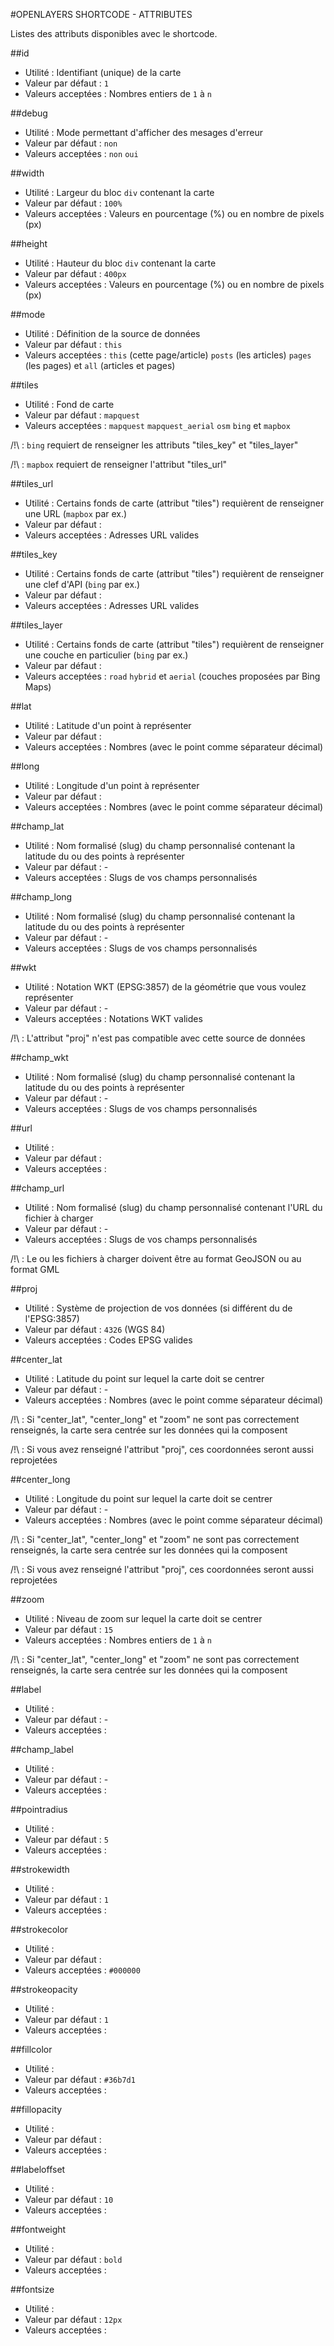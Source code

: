 #OPENLAYERS SHORTCODE - ATTRIBUTES

Listes des attributs disponibles avec le shortcode.

##id

- Utilité : Identifiant (unique) de la carte
- Valeur par défaut : `1`
- Valeurs acceptées : Nombres entiers de `1` à `n`

##debug

- Utilité : Mode permettant d'afficher des mesages d'erreur
- Valeur par défaut : `non`
- Valeurs acceptées : `non` `oui`

##width

- Utilité : Largeur du bloc `div` contenant la carte
- Valeur par défaut : `100%`
- Valeurs acceptées : Valeurs en pourcentage (%) ou en nombre de pixels (px)

##height

- Utilité : Hauteur du bloc `div` contenant la carte
- Valeur par défaut : `400px`
- Valeurs acceptées : Valeurs en pourcentage (%) ou en nombre de pixels (px)

##mode

- Utilité : Définition de la source de données
- Valeur par défaut : `this`
- Valeurs acceptées : `this` (cette page/article) `posts` (les articles) `pages` (les pages) et `all` (articles et pages)

##tiles

- Utilité : Fond de carte
- Valeur par défaut : `mapquest`
- Valeurs acceptées : `mapquest` `mapquest_aerial` `osm` `bing` et `mapbox`

/!\ : `bing` requiert de renseigner les attributs "tiles_key" et "tiles_layer"

/!\ : `mapbox` requiert de renseigner l'attribut "tiles_url"

##tiles_url

- Utilité : Certains fonds de carte (attribut "tiles") requièrent de renseigner une URL (`mapbox` par ex.)
- Valeur par défaut :
- Valeurs acceptées : Adresses URL valides

##tiles_key

- Utilité : Certains fonds de carte (attribut "tiles") requièrent de renseigner une clef d'API (`bing` par ex.)
- Valeur par défaut :
- Valeurs acceptées : Adresses URL valides

##tiles_layer

- Utilité : Certains fonds de carte (attribut "tiles") requièrent de renseigner une couche en particulier (`bing` par ex.)
- Valeur par défaut :
- Valeurs acceptées : `road` `hybrid` et `aerial` (couches proposées par Bing Maps)

##lat

- Utilité : Latitude d'un point à représenter
- Valeur par défaut : 
- Valeurs acceptées : Nombres (avec le point comme séparateur décimal)

##long

- Utilité : Longitude d'un point à représenter
- Valeur par défaut : 
- Valeurs acceptées : Nombres (avec le point comme séparateur décimal)

##champ_lat

- Utilité : Nom formalisé (slug) du champ personnalisé contenant la latitude du ou des points à représenter
- Valeur par défaut : -
- Valeurs acceptées : Slugs de vos champs personnalisés

##champ_long

- Utilité : Nom formalisé (slug) du champ personnalisé contenant la latitude du ou des points à représenter
- Valeur par défaut : -
- Valeurs acceptées : Slugs de vos champs personnalisés

##wkt

- Utilité : Notation WKT (EPSG:3857) de la géométrie que vous voulez représenter
- Valeur par défaut : -
- Valeurs acceptées : Notations WKT valides

/!\ : L'attribut "proj" n'est pas compatible avec cette source de données

##champ_wkt

- Utilité : Nom formalisé (slug) du champ personnalisé contenant la latitude du ou des points à représenter
- Valeur par défaut : -
- Valeurs acceptées : Slugs de vos champs personnalisés

##url

- Utilité : 
- Valeur par défaut : 
- Valeurs acceptées : 

##champ_url

- Utilité :  Nom formalisé (slug) du champ personnalisé contenant l'URL du fichier à charger
- Valeur par défaut : -
- Valeurs acceptées : Slugs de vos champs personnalisés

/!\ : Le ou les fichiers à charger doivent être au format GeoJSON ou au format GML

##proj

- Utilité : Système de projection de vos données (si différent du de l'EPSG:3857)
- Valeur par défaut : `4326` (WGS 84)
- Valeurs acceptées : Codes EPSG valides

##center_lat

- Utilité : Latitude du point sur lequel la carte doit se centrer
- Valeur par défaut : -
- Valeurs acceptées : Nombres (avec le point comme séparateur décimal)

/!\ : Si "center_lat", "center_long" et "zoom" ne sont pas correctement renseignés, la carte sera centrée sur les données qui la composent

/!\ : Si vous avez renseigné l'attribut "proj", ces coordonnées seront aussi reprojetées

##center_long

- Utilité : Longitude du point sur lequel la carte doit se centrer
- Valeur par défaut : -
- Valeurs acceptées : Nombres (avec le point comme séparateur décimal)

/!\ : Si "center_lat", "center_long" et "zoom" ne sont pas correctement renseignés, la carte sera centrée sur les données qui la composent

/!\ : Si vous avez renseigné l'attribut "proj", ces coordonnées seront aussi reprojetées

##zoom

- Utilité : Niveau de zoom sur lequel la carte doit se centrer
- Valeur par défaut : `15`
- Valeurs acceptées : Nombres entiers de `1` à `n`

/!\ : Si "center_lat", "center_long" et "zoom" ne sont pas correctement renseignés, la carte sera centrée sur les données qui la composent

##label

- Utilité : 
- Valeur par défaut : -
- Valeurs acceptées : 

##champ_label

- Utilité : 
- Valeur par défaut : -
- Valeurs acceptées :

##pointradius

- Utilité : 
- Valeur par défaut : `5`
- Valeurs acceptées : 

##strokewidth

- Utilité : 
- Valeur par défaut : `1`
- Valeurs acceptées : 

##strokecolor

- Utilité : 
- Valeur par défaut : 
- Valeurs acceptées : `#000000`

##strokeopacity

- Utilité : 
- Valeur par défaut : `1`
- Valeurs acceptées : 

##fillcolor

- Utilité : 
- Valeur par défaut : `#36b7d1`
- Valeurs acceptées : 

##fillopacity

- Utilité : 
- Valeur par défaut : 
- Valeurs acceptées : 

##labeloffset

- Utilité : 
- Valeur par défaut : `10`
- Valeurs acceptées : 

##fontweight

- Utilité : 
- Valeur par défaut : `bold`
- Valeurs acceptées : 

##fontsize

- Utilité : 
- Valeur par défaut : `12px`
- Valeurs acceptées : 